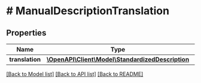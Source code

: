 # # ManualDescriptionTranslation

## Properties

Name | Type | Description | Notes
------------ | ------------- | ------------- | -------------
**translation** | [**\OpenAPI\Client\Model\StandardizedDescription**](StandardizedDescription.md) |  | [optional]

[[Back to Model list]](../../README.md#models) [[Back to API list]](../../README.md#endpoints) [[Back to README]](../../README.md)
